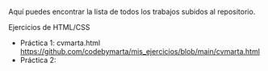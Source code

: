 Aquí puedes encontrar la lista de todos los trabajos subidos al repositorio.

 Ejercicios de HTML/CSS
* Práctica 1: cvmarta.html https://github.com/codebymarta/mis_ejercicios/blob/main/cvmarta.html
* Práctica 2: 
